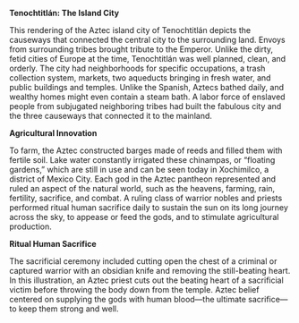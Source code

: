 **Tenochtitlán: The Island City**

This rendering of the Aztec island city of Tenochtitlán depicts the causeways that connected the central city to the surrounding land. Envoys from surrounding tribes brought tribute to the Emperor. Unlike the dirty, fetid cities of Europe at the time, Tenochtitlán was well planned, clean, and orderly. The city had neighborhoods for specific occupations, a trash collection system, markets, two aqueducts bringing in fresh water, and public buildings and temples. Unlike the Spanish, Aztecs bathed daily, and wealthy homes might even contain a steam bath. A labor force of enslaved people from subjugated neighboring tribes had built the fabulous city and the three causeways that connected it to the mainland. 

**Agricultural Innovation**

To farm, the Aztec constructed barges made of reeds and filled them with fertile soil. Lake water constantly irrigated these chinampas, or “floating gardens,” which are still in use and can be seen today in Xochimilco, a district of Mexico City. Each god in the Aztec pantheon represented and ruled an aspect of the natural world, such as the heavens, farming, rain, fertility, sacrifice, and combat. A ruling class of warrior nobles and priests performed ritual human sacrifice daily to sustain the sun on its long journey across the sky, to appease or feed the gods, and to stimulate agricultural production. 

**Ritual Human Sacrifice**

The sacrificial ceremony included cutting open the chest of a criminal or captured warrior with an obsidian knife and removing the still-beating heart. In this illustration, an Aztec priest cuts out the beating heart of a sacrificial victim before throwing the body down from the temple. Aztec belief centered on supplying the gods with human blood—the ultimate sacrifice—to keep them strong and well.